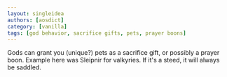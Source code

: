 ```yaml
---
layout: singleidea
authors: [aosdict]
category: [vanilla]
tags: [god behavior, sacrifice gifts, pets, prayer boons]
---
```

Gods can grant you (unique?) pets as a sacrifice gift, or possibly a prayer boon. Example here was Sleipnir for valkyries. If it's a steed, it will always be saddled.
